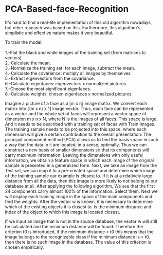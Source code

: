 # PCA-Based-face-Recognition

<p>It's hard to find a real-life implementation of this old algorithm nowadays, but other research was based on this. Furthermore, this algorithm's simplistic and effective nature makes it very beautiful.</p>

To train the model:<br><br>
1.-Flat the black and white images of the training set (from matrices to vectors)<br>
2.-Calculate the mean.<br>
3.-Normalize the training set: for each image, subtract the mean.<br>
4.-Calculate the covariance: multiply all images by themselves.<br>
5.-Extract eigenvectors from the covariance.<br>
6.-Calculate eigenfaces: eigenvectors x normalized pictures.<br>
7.-Choose the most significant eigenfaces.<br>
8.-Calculate weights: chosen eigenfaces x normalized pictures.<br>

<p>Imagine a picture of a face as a [m x n] image matrix. We convert each matrix into [(m x n) x 1] image vector. Thus, each face can be represented as a vector and the whole set of faces will represent a vector space of dimension m x n x N, where N is the images of all faces. This space is large. And it needs to be described with a training set of faces with Train Images. The training sample needs to be projected into this space, where each dimension will give a certain contribution to the overall presentation. The principal component method (PCA) allows us to find the basis space in such a way that the data in it are located, in a sense, optimally. Thus we can construct a new basis of smaller dimensions so that its components will carry maximum information. Leaving the dimensions with only useful information, we obtain a feature space in which each image of the original sample is presented in a generalized form. Next, we take an image from the Test set, we can map it to a pre-created space and determine which image of the training sample our example is closest to.
If it is at a relatively large distance from all the data, then this image is more likely to not belong to our database at all. After applying the following algorithm, We see that the first 24 components carry almost 100% of the information. Select them.
Next we will display each training image in the space of the main components and find the weights. After the vector w is known, it is necessary to determine which of the existing objects it is closest to. Is the minimum distance and index of the object to which this image is located closest.</p>

<p>If we input an image that is not in the source database, the vector w will still be calculated and the minimum distance will be found. Therefore the criterion t0 is introduced, if the minimum distance < t0
this means that the image belongs to the recognizable class if the minimum distance is > t0, then there is no such image in the database. The value of this criterion is chosen empirically.</p>




